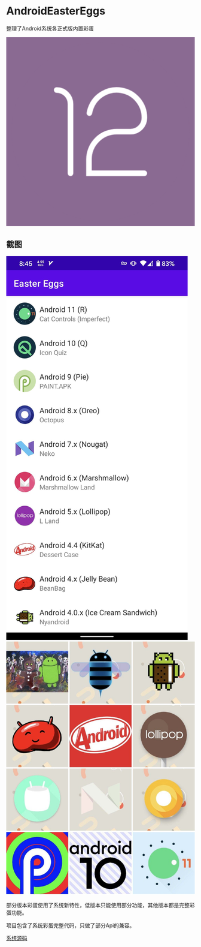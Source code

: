 # AndroidEasterEggs

整理了Android系统各正式版内置彩蛋

![icon](./app/src/main/ic_launcher-playstore.png)

## 截图
![截图1](./images/screenshot.jpeg)
![截图2](./images/image.jpeg)

部分版本彩蛋使用了系统新特性，低版本只能使用部分功能，其他版本都是完整彩蛋功能。

项目包含了系统彩蛋完整代码，只做了部分Api的兼容。

[系统源码](https://github.com/aosp-mirror/platform_frameworks_base)
